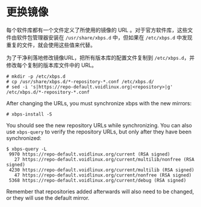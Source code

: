 # 更换镜像

每个软件库都有一个文件定义了所使用的镜像的 URL 。对于官方软件库，这些文件由软件包管理器安装在 `/usr/share/xbps.d` 中，但如果在 `/etc/xbps.d` 中发现重复的文件，就会使用这些值来代替。

为了干净利落地修改镜像URL，把所有版本库的配置文件复制到 `/etc/xbps.d`，并修改每个复制的版本库文件中的 URL。

```
# mkdir -p /etc/xbps.d
# cp /usr/share/xbps.d/*-repository-*.conf /etc/xbps.d/
# sed -i 's|https://repo-default.voidlinux.org|<repository>|g' /etc/xbps.d/*-repository-*.conf
```

After changing the URLs, you must synchronize xbps with the new mirrors:

```
# xbps-install -S
```

You should see the new repository URLs while synchronizing. You can also use
`xbps-query` to verify the repository URLs, but only after they have been
synchronized:

```
$ xbps-query -L
 9970 https://repo-default.voidlinux.org/current (RSA signed)
   27 https://repo-default.voidlinux.org/current/multilib/nonfree (RSA signed)
 4230 https://repo-default.voidlinux.org/current/multilib (RSA signed)
   47 https://repo-default.voidlinux.org/current/nonfree (RSA signed)
 5368 https://repo-default.voidlinux.org/current/debug (RSA signed)
```

Remember that repositories added afterwards will also need to be changed, or
they will use the default mirror.
